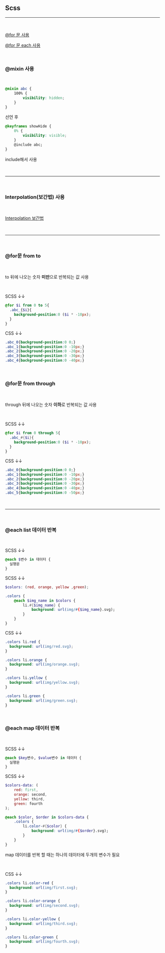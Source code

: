 ## __Scss__

----

<br>

[@for 문 사용](https://abcdqbbq.tistory.com/83)

[@for 문 each 사용](https://hyeyeong1011.github.io/2020-02-19-post19/)

<br>

### __@mixin 사용__

<br>

```scss
@mixin abc {
    100% {
        visibility: hidden;
    }
}
```
선언 후
```scss
@keyframes showHide {
    0% {
        visibility: visible;
    }
    @include abc;
}
```
include해서 사용

<br>

----

<br>

### __Interpolation(보간법) 사용__

<br>

[Interpolation 보간법](https://abcdqbbq.tistory.com/82)

<br>

----

<br>

### __@for문 from to__

<br>

to 뒤에 나오는 숫자 <b>미만</b>으로 반복되는 값 사용

<br>

SCSS ↓↓
```scss
@for $i from 0 to 5{
  .abc_{$i}{
    background-position:0 ($i * -10px);
  }
}
```
CSS ↓↓
```css
.abc_0{background-position:0 0;}
.abc_1{background-position:0 -10px;}
.abc_2{background-position:0 -20px;}
.abc_3{background-position:0 -30px;}
.abc_4{background-position:0 -40px;}
```
<br>

### __@for문 from through__

<br>

through 뒤에 나오는 숫자 <b>이하</b>로 반복되는 값 사용

<br>

SCSS ↓↓
```scss
@for $i from 0 through 5{
  .abc_#{$i}{
    background-position:0 ($i * -10px);
  }
}
```
CSS ↓↓
```css
.abc_0{background-position:0 0;}
.abc_1{background-position:0 -10px;}
.abc_2{background-position:0 -20px;}
.abc_3{background-position:0 -30px;}
.abc_4{background-position:0 -40px;}
.abc_5{background-position:0 -50px;}
```

<br>

----

<br>

### __@each list 데이터 반복__

<br>

SCSS ↓↓

```scss
@each $변수 in 데이터 {
  실행문
}
```

SCSS ↓↓
```scss
$colors: (red, orange, yellow ,green);

.colors {
    @each $img_name in $colors {
        li.#{$img_name} {
            background: url(img/#{$img_name}.svg);
        }    
    }
}
```

CSS ↓↓
```css
.colors li.red {
  background: url(img/red.svg);
}

.colors li.orange {
  background: url(img/orange.svg);
}

.colors li.yellow {
  background: url(img/yellow.svg);
}

.colors li.green {
  background: url(img/green.svg);
}
```
<br>

### __@each map 데이터 반복__

<br>

SCSS ↓↓
```scss
@each $key변수, $value변수 in 데이터 {
  실행문
}
```

SCSS ↓↓
```scss
$colors-data: (
    red: first,
    orange: second,
    yellow: third,
    green: fourth
);

@each $color, $order in $colors-data {
    .colors {
        li.color-#{$color} {
            background: url(img/#{$order}.svg);
        }
    }
}
```
map 데이터를 반복 할 때는 하나의 데이터에 두개의 변수가 필요

<br>

CSS ↓↓
```css
.colors li.color-red {
  background: url(img/first.svg);
}

.colors li.color-orange {
  background: url(img/second.svg);
}

.colors li.color-yellow {
  background: url(img/third.svg);
}

.colors li.color-green {
  background: url(img/fourth.svg);
}
```